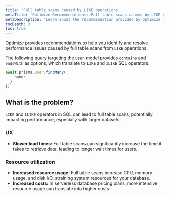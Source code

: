 ```yaml
---
title: 'Full table scans caused by LIKE operations'
metaTitle: 'Optimize Recommendations: Full table scans caused by LIKE operations'
metaDescription: 'Learn about the recommendation provided by Optimize for full table scans caused by Like operations.'
tocDepth: 3
toc: true
---
```


Optimize provides recommendations to help you identify and resolve performance issues caused by full table scans from `LIKE` operations.

The following query targeting the `User` model provides `contains` and `endsWith` as options, which translate to `LIKE` and `ILIKE` SQL operators.

```jsx
await prisma.user.findMany(,
    name:
  }
})
```

## What is the problem?

`LIKE` and `ILIKE` operators in SQL can lead to full table scans, potentially impacting performance, especially with larger datasets:

### UX

- **Slower load times:** Full table scans can significantly increase the time it takes to retrieve data, leading to longer wait times for users.

### Resource utilization

- **Increased resource usage:** Full table scans increase CPU, memory usage, and disk I/O, straining system resources for your database.
- **Increased costs:** In serverless database pricing plans, more intensive resource usage can translate into higher costs.
